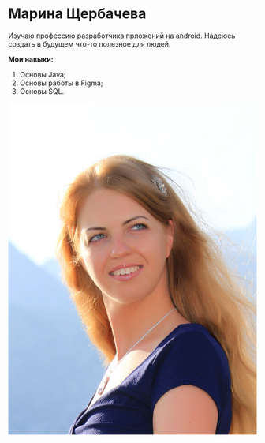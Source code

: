 # Марина Щербачева

Изучаю профессию разработчика прложений на android. Надеюсь создать в будущем что-то полезное для людей. 

**Мои навыки:**
1. Основы Java;
1. Основы работы в Figma;
1. Основы SQL.

![123](img/123.jpg)